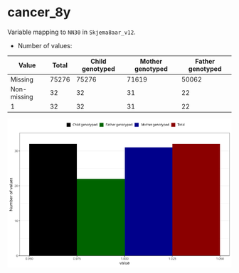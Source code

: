 # cancer_8y
Variable mapping to `NN30` in `Skjema8aar_v12`.
- Number of values:

| Value | Total | Child genotyped | Mother genotyped | Father genotyped |
| ----- | ----- | --------------- | ---------------- | ---------------- |
| Missing | 75276 | 75276 | 71619 | 50062 |
| Non-missing | 32 | 32 | 31 | 22 |
| 1 | 32 | 32 | 31 | 22 |



![](cancer_8y_n.png)



